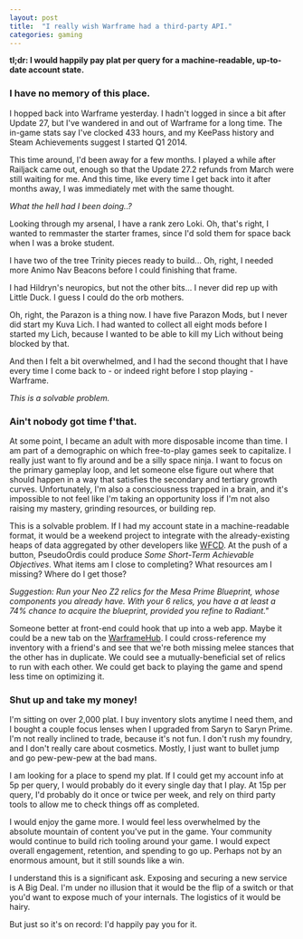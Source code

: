 ```yaml
---
layout: post
title:  "I really wish Warframe had a third-party API."
categories: gaming
---
```


**tl;dr: I would happily pay plat per query for a machine-readable, up-to-date account state.**

### I have no memory of this place.

I hopped back into Warframe yesterday.
I hadn't logged in since a bit after Update 27, but I've wandered in and out of Warframe for a long time.
The in-game stats say I've clocked 433 hours,
 and my KeePass history and Steam Achievements suggest I started Q1 2014.

This time around, I'd been away for a few months.
I played a while after Railjack came out, enough so that the Update 27.2 refunds from March were still waiting for me.
And this time, like every time I get back into it after months away, I was immediately met with the same thought.

*What the hell had I been doing..?*

Looking through my arsenal, I have a rank zero Loki.
Oh, that's right, I wanted to remmaster the starter frames, since I'd sold them for space back when I was a broke student.

I have two of the tree Trinity pieces ready to build...
Oh, right, I needed more Animo Nav Beacons before I could finishing that frame.

I had Hildryn's neuropics, but not the other bits...
I never did rep up with Little Duck.
I guess I could do the orb mothers.

Oh, right, the Parazon is a thing now.
I have five Parazon Mods, but I never did start my Kuva Lich.
I had wanted to collect all eight mods before I started my Lich,
 because I wanted to be able to kill my Lich without being blocked by that.

And then I felt a bit overwhelmed, and I had the second thought that I have every time I come back to - or indeed right before I stop playing - Warframe.

*This is a solvable problem.*

### Ain't nobody got time f'that.

At some point, I became an adult with more disposable income than time.
I am part of a demographic on which free-to-play games seek to capitalize.
I really just want to fly around and be a silly space ninja.
I want to focus on the primary gameplay loop, and let someone else figure out where that should happen in a way that satisfies the secondary and tertiary growth curves.
Unfortunately, I'm also a consciousness trapped in a brain, and it's impossible to not feel like I'm taking an opportunity loss if I'm not also raising my mastery, grinding resources, or building rep.

This is a solvable problem.
If I had my account state in a machine-readable format, it would be a weekend project to integrate with the already-existing heaps of data aggregated by other developers like [WFCD](https://github.com/WFCD).
At the push of a button, PseudoOrdis could produce *Some Short-Term Achievable Objectives*.
What items am I close to completing?
What resources am I missing?
Where do I get those?

*Suggestion:
 Run your Neo Z2 relics for the Mesa Prime Blueprint, whose components you already have.  With your 6 relics, you have a at least a 74% chance to acquire the blueprint, provided you refine to Radiant."*

Someone better at front-end could hook that up into a web app.
Maybe it could be a new tab on the [WarframeHub](https://hub.warframestat.us/). 
I could cross-reference my inventory with a friend's and see that we're both missing melee stances that the other has in duplicate.
We could see a mutually-beneficial set of relics to run with each other.
We could get back to playing the game and spend less time on optimizing it.

### Shut up and take my money!

I'm sitting on over 2,000 plat.
I buy inventory slots anytime I need them, and I bought a couple focus lenses when I upgraded from Saryn to Saryn Prime.
I'm not really inclined to trade, because it's not fun.
I don't rush my foundry, and I don't really care about cosmetics.
Mostly, I just want to bullet jump and go pew-pew-pew at the bad mans.

I am looking for a place to spend my plat.
If I could get my account info at 5p per query, I would probably do it every single day that I play.
At 15p per query, I'd probably do it once or twice per week, and rely on third party tools to allow me to check things off as completed.

I would enjoy the game more.
I would feel less overwhelmed by the absolute mountain of content you've put in the game.
Your community would continue to build rich tooling around your game.
I would expect overall engagement, retention, and spending to go up.
Perhaps not by an enormous amount, but it still sounds like a win.

I understand this is a significant ask.
Exposing and securing a new service is A Big Deal.
I'm under no illusion that it would be the flip of a switch or that you'd want to expose much of your internals.
The logistics of it would be hairy.

But just so it's on record: I'd happily pay you for it.
